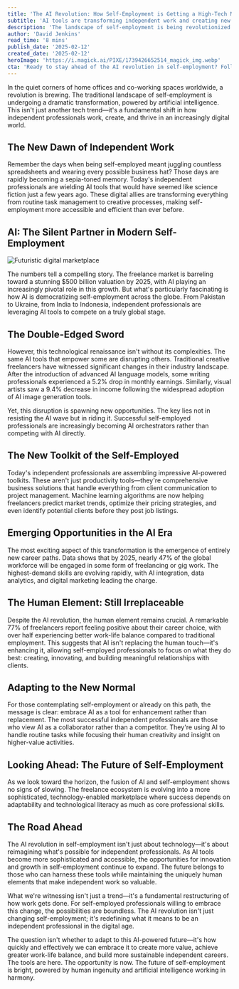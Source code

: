 ```yaml
---
title: 'The AI Revolution: How Self-Employment is Getting a High-Tech Makeover'
subtitle: 'AI tools are transforming independent work and creating new opportunities for self-employed professionals'
description: 'The landscape of self-employment is being revolutionized by AI, creating new opportunities and challenges for independent professionals. With the freelance market projected to reach $500 billion by 2025, AI tools are becoming essential partners for success in the digital age. While some traditional roles face disruption, new career paths are emerging for those who can effectively integrate AI into their work.'
author: 'David Jenkins'
read_time: '8 mins'
publish_date: '2025-02-12'
created_date: '2025-02-12'
heroImage: 'https://i.magick.ai/PIXE/1739426652514_magick_img.webp'
cta: 'Ready to stay ahead of the AI revolution in self-employment? Follow us on LinkedIn for the latest insights, trends, and strategies shaping the future of independent work.'
---
```


In the quiet corners of home offices and co-working spaces worldwide, a revolution is brewing. The traditional landscape of self-employment is undergoing a dramatic transformation, powered by artificial intelligence. This isn't just another tech trend—it's a fundamental shift in how independent professionals work, create, and thrive in an increasingly digital world.

## The New Dawn of Independent Work

Remember the days when being self-employed meant juggling countless spreadsheets and wearing every possible business hat? Those days are rapidly becoming a sepia-toned memory. Today's independent professionals are wielding AI tools that would have seemed like science fiction just a few years ago. These digital allies are transforming everything from routine task management to creative processes, making self-employment more accessible and efficient than ever before.

## AI: The Silent Partner in Modern Self-Employment

![Futuristic digital marketplace](https://i.magick.ai/PIXE/1739426652517_magick_img.webp)

The numbers tell a compelling story. The freelance market is barreling toward a stunning $500 billion valuation by 2025, with AI playing an increasingly pivotal role in this growth. But what's particularly fascinating is how AI is democratizing self-employment across the globe. From Pakistan to Ukraine, from India to Indonesia, independent professionals are leveraging AI tools to compete on a truly global stage.

## The Double-Edged Sword

However, this technological renaissance isn't without its complexities. The same AI tools that empower some are disrupting others. Traditional creative freelancers have witnessed significant changes in their industry landscape. After the introduction of advanced AI language models, some writing professionals experienced a 5.2% drop in monthly earnings. Similarly, visual artists saw a 9.4% decrease in income following the widespread adoption of AI image generation tools.

Yet, this disruption is spawning new opportunities. The key lies not in resisting the AI wave but in riding it. Successful self-employed professionals are increasingly becoming AI orchestrators rather than competing with AI directly.

## The New Toolkit of the Self-Employed

Today's independent professionals are assembling impressive AI-powered toolkits. These aren't just productivity tools—they're comprehensive business solutions that handle everything from client communication to project management. Machine learning algorithms are now helping freelancers predict market trends, optimize their pricing strategies, and even identify potential clients before they post job listings.

## Emerging Opportunities in the AI Era

The most exciting aspect of this transformation is the emergence of entirely new career paths. Data shows that by 2025, nearly 47% of the global workforce will be engaged in some form of freelancing or gig work. The highest-demand skills are evolving rapidly, with AI integration, data analytics, and digital marketing leading the charge.

## The Human Element: Still Irreplaceable

Despite the AI revolution, the human element remains crucial. A remarkable 77% of freelancers report feeling positive about their career choice, with over half experiencing better work-life balance compared to traditional employment. This suggests that AI isn't replacing the human touch—it's enhancing it, allowing self-employed professionals to focus on what they do best: creating, innovating, and building meaningful relationships with clients.

## Adapting to the New Normal

For those contemplating self-employment or already on this path, the message is clear: embrace AI as a tool for enhancement rather than replacement. The most successful independent professionals are those who view AI as a collaborator rather than a competitor. They're using AI to handle routine tasks while focusing their human creativity and insight on higher-value activities.

## Looking Ahead: The Future of Self-Employment

As we look toward the horizon, the fusion of AI and self-employment shows no signs of slowing. The freelance ecosystem is evolving into a more sophisticated, technology-enabled marketplace where success depends on adaptability and technological literacy as much as core professional skills.

## The Road Ahead

The AI revolution in self-employment isn't just about technology—it's about reimagining what's possible for independent professionals. As AI tools become more sophisticated and accessible, the opportunities for innovation and growth in self-employment continue to expand. The future belongs to those who can harness these tools while maintaining the uniquely human elements that make independent work so valuable.

What we're witnessing isn't just a trend—it's a fundamental restructuring of how work gets done. For self-employed professionals willing to embrace this change, the possibilities are boundless. The AI revolution isn't just changing self-employment; it's redefining what it means to be an independent professional in the digital age.

The question isn't whether to adapt to this AI-powered future—it's how quickly and effectively we can embrace it to create more value, achieve greater work-life balance, and build more sustainable independent careers. The tools are here. The opportunity is now. The future of self-employment is bright, powered by human ingenuity and artificial intelligence working in harmony.